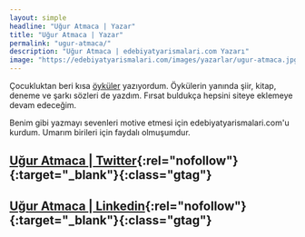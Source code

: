 ```yaml
---
layout: simple
headline: "Uğur Atmaca | Yazar"
title: "Uğur Atmaca | Yazar"
permalink: "ugur-atmaca/"
description: "Uğur Atmaca | edebiyatyarismalari.com Yazarı"
image: "https://edebiyatyarismalari.com/images/yazarlar/ugur-atmaca.jpg"
---
```


Çocukluktan beri kısa [öyküler](https://edebiyatyarismalari.com/hikayeler/) yazıyordum. Öykülerin yanında şiir, kitap, deneme ve şarkı sözleri de yazdım. Fırsat buldukça hepsini siteye eklemeye devam edeceğim.  

Benim gibi yazmayı sevenleri motive etmesi için edebiyatyarismalari.com'u kurdum. Umarım birileri için faydalı olmuşumdur.

## [Uğur Atmaca | Twitter](https://twitter.com/uguratm){:rel="nofollow"}{:target="_blank"}{:class="gtag"}
## [Uğur Atmaca | Linkedin](https://www.linkedin.com/in/atmacaugur/){:rel="nofollow"}{:target="_blank"}{:class="gtag"}